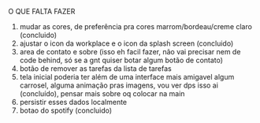 O QUE FALTA FAZER

1. mudar as cores, de preferência pra cores marrom/bordeau/creme claro (concluido)
2. ajustar o icon da workplace e o icon da splash screen (concluido)
3. area de contato e sobre (isso eh facil fazer, não vai precisar nem de code behind, só se a gnt quiser botar algum botão de contato)
4. botão de remover as tarefas da lista de tarefas
5. tela inicial poderia ter além de uma interface mais amigavel algum carrosel, alguma animação pras imagens, vou ver dps isso ai (concluído), pensar mais sobre oq colocar na main
6. persistir esses dados localmente
7. botao do spotify (concluido)
